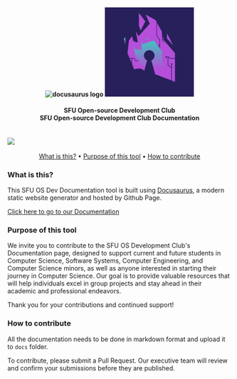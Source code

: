 <h4 align="center">
    <br><img src="static/img/docusaurus.png" alt="docusaurus logo"></a>
    <img src="static/img/logo.png" alt="osdev logo">
</h4>

<h4 align="center">SFU Open-source Development Club
    <br>SFU Open-source Development Club Documentation</h4>
    <div>
    <br>
        <a href="." align="center">
          <img src="https://github.com/sfuosdev/Docs/actions/workflows/deploy.yml/badge.svg"/>
        </a>
    <div>
</h4>

<p align="center">
    <a href="#what-is-this">What is this?</a> •
    <a href="#purpose-of-this-tool">Purpose of this tool</a> •
    <a href="#how-to-contribute">How to contribute</a>
</p>

### What is this?

This SFU OS Dev Documentation tool is built using [Docusaurus](https://docusaurus.io/), a modern static website generator and hosted by Github Page.

[Click here to go to our Documentation](https://sfuosdev.github.io/Docs/)

### Purpose of this tool

We invite you to contribute to the SFU OS Development Club's Documentation page, designed to support current and future students in Computer Science, Software Systems, Computer Engineering, and Computer Science minors, as well as anyone interested in starting their journey in Computer Science. Our goal is to provide valuable resources that will help individuals excel in group projects and stay ahead in their academic and professional endeavors.

Thank you for your contributions and continued support!

### How to contribute

All the documentation needs to be done in markdown format and upload it to <code>docs</code> folder. 

To contribute, please submit a Pull Request. Our executive team will review and confirm your submissions before they are published.